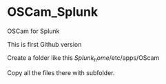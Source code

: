 # OSCam_Splunk
OSCam for Splunk

This is first Github version


Create a folder like this $Splunk_home$/etc/apps/OScam

Copy all the files there with subfolder.
